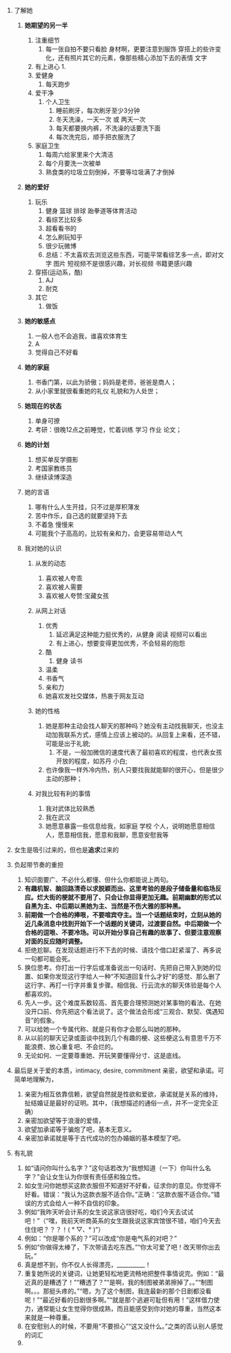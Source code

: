 1. 了解她
   1. **她期望的另一半**
       1. 注重细节
          1. 每一张自拍不要只看脸 身材啊，更要注意到服饰 穿搭上的些许变化，还有照片其它的元素，像那些精心添加下去的表情 文字
       2. 有上进心
          1. 
       3. 爱健身
          1. 每天跑步
       4. 爱干净
          1. 个人卫生
              1. 睡前刷牙，每次刷牙至少3分钟
              2. 冬天洗澡，一天一次 或 两天一次
              3. 每天都要换内裤，不洗澡的话要洗下面
              4. 每次洗完后，顺手把衣服洗了
       5. 家庭卫生
           1. 每周六给家里来个大清洁
           2. 每个月要洗一次被单
           3. 熟食类的垃圾立刻倒掉，不要等垃圾满了才倒掉
      
   2. **她的爱好**
      1. 玩乐
         1. 健身 篮球 排球 跆拳道等体育活动
         2. 看综艺比较多
         3. 超看看书的
         4. 怎么刷玩知乎
         5. 很少玩微博
         6. 总结：不太喜欢去浏览这些东西，可能平常看综艺多一点，即对文字 图片 短视频不是很感兴趣，对长视频 书籍更感兴趣 
      2. 穿搭(运动系，酷)
         1. AJ
         2. 耐克
      3. 其它
         1. 做饭

   3. **她的敏感点**
      1. 一般人也不会追我，谁喜欢体育生
      2. A 
      3. 觉得自己不好看
     
      
   4. **她的家庭**
      1. 书香门第，以此为骄傲；妈妈是老师，爸爸是商人；
      2. 从小家里就很看重她的礼仪 礼貌和为人处世；
      
   5. **她现在的状态**
      1. 单身可撩
      2. 考研：很晚12点之前睡觉，忙着训练 学习 作业 论文；

   6. **她的计划**
      1. 想买单反学摄影
      2. 考国家教练员
      3. 继续读博深造

   7. 她的言语
      1. 哪有什么人生开挂，只不过是厚积薄发
      2. 苦中作乐，自己选的就要坚持下去
      3. 不着急 慢慢来
      4. 可能我个子高高的，比较有亲和力，会更容易带动人气

   8. 我对她的认识
      1. 从发的动态
         1. 喜欢被人夸乖
         2. 喜欢被人需要
         3. 喜欢被人夸赞:宝藏女孩
      2. 从网上对话
         1. 优秀
            1. 延迟满足这种能力挺优秀的，从健身 阅读 视频可以看出
            2. 有上进心，想要变得更加优秀，不会轻易的抱怨
         2. 酷
            1. 健身 读书
         3. 温柔
         4. 书香气
         5. 亲和力
         6. 她喜欢发社交媒体，热衷于网友互动

      3. 她的性格
         1. 她是那种主动会找人聊天的那种吗？她没有主动找我聊天，也没主动加我联系方式，感情上应该上被动的。从回复上来看，还不错，可能是出于礼貌;
            1. 不是，一般加微信的速度代表了最初喜欢的程度，也代表女孩开放的程度，如苏丹 小白;
         2. 也许像我一样外冷内热，别人只要找我就能聊的很开心，但是很少主动的那种；
      4. 对我比较有利的事情
         1. 我对武体比较熟悉
         2. 我在武汉
         3. 她愿意暴露一些信息给我，如家庭 学校 个人，说明她愿意相信人，愿意相信我，愿意和我聊，愿意安慰我等


2. 女生是吸引过来的，但也是**追求**过来的 

3. 负起带节奏的重担
    1. 知识面要广、不必什么都懂、但什么你都能说上两句。
    2. **有趣机智、脑回路清奇以求脱颖而出、这里考验的是段子储备量和临场反应。烂大街的梗就不要用了、只会让你显得更加无趣。前期幽默的形式以自黑为主、中后期以黑她为主、当然是不伤大雅的那种黑。**
    3. **前期做一个合格的捧哏，不要喧宾夺主。当一个话题结束时，立刻从她的近几条消息中找到开始下一个话题的关键词，过渡要自然。中后期做一个合格的逗哏、不要冷场。可以开始分享自己有趣的故事了、但要注意观察对面的反应随时调整。**
    4. 拒绝尬聊。在发现话题进行不下去的时候、请找个借口赶紧溜了、再多说一句都可能会死。
    5. 换位思考。你打出一行字后或准备说出一句话时、先把自己带入到她的位置、如果你发现这行字给人一种“不知道回复什么才好”的感觉、那么删了这行字、再打一行字并重复步骤。相信我、行云流水的聊天体验是每个人都喜欢的。
    6. 先人一步。这个难度系数较高、首先要合理预测她对某事物的看法、在她没开口前、你先把这个看法说了。这个做法会形成“三观合、默契、偶遇知音”的假象。
    7. 可以给她一个专属代称、就是只有你才会那么叫她的那种。
    8. 从以前的聊天记录或面谈中找到几个有趣的梗、这些梗这么有意思千万不能浪费、放心重复吧、不会烂的。
    9. 无论如何、一定要尊重她、开玩笑要懂得分寸、这是底线。

4. 最后是关于爱的本质，intimacy, desire, commitment 亲密，欲望和承诺。可简单地理解为，
   1. 亲密为相互依靠信赖，欲望自然就是性欲和爱欲，承诺就是关系的维持，扯结婚证是最好的证明。其中，（我想描述的通俗一点，并不一定完全正确）
   2. 亲密加欲望等于浪漫的爱情，
   3. 欲望加承诺等于骗炮了吧，基本无意义。
   4. 亲密加承诺就是等于古代成功的包办婚姻的基本模型了吧。
5. 有礼貌
   1. 如“请问你叫什么名字？”这句话若改为“我想知道（一下）你叫什么名字？”会让女生认为你很有责任感和独立性。
   2. 如女生问你她想买这款衣服但不知道好不好看，征求你的意见。你觉得不好看。错误：“我认为这款衣服不适合你。”正确：“这款衣服不适合你。”错误的方式会给人一种不自信的印象。
   3. 例如“我昨天听会计系的女生说这家店很好吃，咱们今天去试试吧！”（“嘿，我前天听商英系的女生跟我说这家宾馆很不错，咱们今天去住住吧？？？！( ° ▽、° )”）
   4. 例如：“你是哪个系的？”可以改成“你是电气系的对吧？”
   5.  例如“你做得太棒了，下次带请去吃东西。”“你太可爱了吧！改天带你出去玩。”
   6.  真是想不到，你不仅人长得漂亮，__________！
   7.  重复她所说的关键词，让她更轻松地更流畅地把整件事情说完。例如：“最近真的是糟透了！”“糟透了？”“是啊，我的制图被弟弟擦掉了。。”“制图啊。。。那挺头疼的。”“嗯，为了这个制图，我连最新的那个日剧都没看呢！”“最近好看的日剧很多啊。”“就是那个逃避可耻但有用！”这样借力使力，通常能让女生觉得你很成熟，而且能感受到你对她的尊重，当然这本来就是一种尊重。
   8.  在安慰别人的时候，不要用“不要担心”“这又没什么。”之类的否认别人感觉的词汇
   9.  


